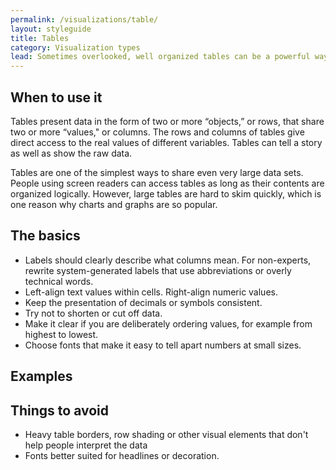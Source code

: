 ```yaml
---
permalink: /visualizations/table/
layout: styleguide
title: Tables
category: Visualization types
lead: Sometimes overlooked, well organized tables can be a powerful way to share data.  
---
```


## When to use it
Tables present data in the form of two or more “objects,” or rows, that share two or more “values," or columns. The rows and columns of tables give direct access to the real values of different variables. Tables can tell a story as well as show the raw data.

Tables are one of the simplest ways to share even very large data sets. People using screen readers can access tables as long as their contents are organized logically. However, large tables are hard to skim quickly, which is one reason why charts and graphs are so popular. 

## The basics
- Labels should clearly describe what columns mean. For non-experts, rewrite system-generated labels that use abbreviations or overly technical words.
- Left-align text values within cells. Right-align numeric values.   
- Keep the presentation of decimals or symbols consistent. 
- Try not to shorten or cut off data. 
- Make it clear if you are deliberately ordering values, for example from highest to lowest.
- Choose fonts that make it easy to tell apart numbers at small sizes. 

## Examples

## Things to avoid
- Heavy table borders, row shading or other visual elements that don't help people interpret the data 
- Fonts better suited for headlines or decoration.

